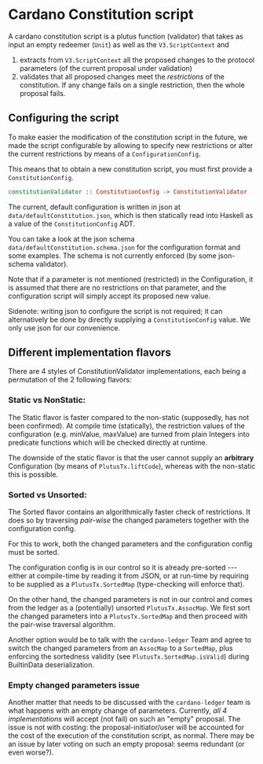 # Cardano Constitution script

A cardano constitution script is a plutus function (validator)
that takes as input an empty redeemer (`Unit`) as well as the `V3.ScriptContext` and

1) extracts from `V3.ScriptContext` all the proposed changes to the protocol parameters (of the current proposal under validation)
2) validates that all proposed changes meet the *restrictions* of the constitution.
If any change fails on a single restriction, then the whole proposal fails.

## Configuring the script

To make easier the modification of the constitution script in the future, we made the script configurable by
allowing to specify new restrictions or alter the current restrictions by means of a `ConfigurationConfig`.

This means that to obtain a new constitution script, you must first provide a `ConstitutionConfig`.

``` haskell
constitutionValidator :: ConstitutionConfig -> ConstitutionValidator
```

The current, default configuration is written in json at `data/defaultConstitution.json`, which is then statically read into Haskell
as a value of the `ConstitutionConfig` ADT.

You can take a look at the json schema `data/defaultConstitution.schema.json` for the configuration format and some examples.
The schema is not currently enforced (by some json-schema validator).

Note that if a parameter is not mentioned (restricted) in the Configuration, it is assumed that there are no restrictions on that parameter,
and the configuration script will simply accept its proposed new value.

Sidenote: writing json to configure the script is not required; it can alternatively be done by directly supplying a `ConstitutionConfig` value.
We only use json for our convenience.

## Different implementation flavors

There are 4 styles of ConstitutionValidator implementations, each being a permutation of the 2 following flavors:

### Static vs NonStatic:

The Static flavor is faster compared to the non-static (supposedly, has not been confirmed).
At compile time (statically), the restriction values of the configuration (e.g. minValue, maxValue)
are turned from plain Integers into predicate functions which will be checked directly at runtime.

The downside of the static flavor is that the user cannot supply an **arbitrary** Configuration
(by means of `PlutusTx.liftCode`), whereas with the non-static this is possible.

### Sorted vs Unsorted:

The Sorted flavor contains an algorithmically faster check of restrictions. It does so by traversing *pair-wise* the changed parameters
together with the configuration config.

For this to work, both the changed parameters and the configuration config must be sorted.

The configuration config is in our control so it is already pre-sorted --- either at compile-time by reading it from JSON, or at run-time by
requiring to be supplied as a `PlutusTx.SortedMap` (type-checking will enforce that).

On the other hand, the changed parameters is not in our control and comes from the ledger as a (potentially) unsorted `PlutusTx.AssocMap`.
We first sort the changed parameters into a `PlutusTx.SortedMap` and then proceed with the pair-wise traversal algorithm.

Another option would be to talk with the `cardano-ledger` Team and agree to switch the changed parameters from an `AssocMap` to a `SortedMap`, plus
enforcing the sortedness validity (see `PlutusTx.SortedMap.isValid`) during BuiltinData deserialization.

### Empty changed parameters issue

Another matter that needs to be discussed with the `cardano-ledger` team is what happens with an empty change of parameters.
Currently, *all 4 implementations* will accept (not fail) on such an "empty" proposal.
The issue is not with costing: the proposal-initiator/user
will be accounted for the cost of the execution of the constitution script, as normal.
There may be an issue by later voting on such an empty proposal: seems redundant (or even worse?).
